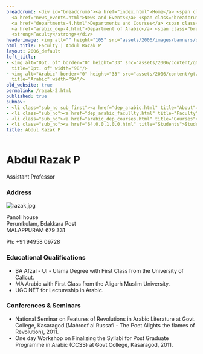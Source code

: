 ```yaml
---
breadcrumb: <div id="breadcrumb"><a href="index.html">Home</a> <span class="breadcrumb_spacer">&gt;</span>
  <a href="news_events.html">News and Events</a> <span class="breadcrumb_spacer">&gt;</span>
  <a href="departments-4.html">Departments and Courses</a> <span class="breadcrumb_spacer">&gt;</span>
  <a href="arabic_dep-4.html">Department of Arabic</a> <span class="breadcrumb_spacer">&gt;</span>
  <strong>Faculty</strong></div>
headerimage: <img alt="" height="105" src="assets/2006/images/banners/departments.jpg" width="472"/>
html_title: Faculty | Abdul Razak P
layout: 2006_default
left_title:
- <img alt="Dpt. of" border="0" height="33" src="assets/2006/content/gt/fcb6421c7c62628408190d4ca84029e5.png"
  title="Dpt. of" width="98"/>
- <img alt="Arabic" border="0" height="33" src="assets/2006/content/gt/83ba9520636a6c88ee0211fdd79d5845.png"
  title="Arabic" width="94"/>
old_website: true
permalink: /razak-2.html
published: true
subnav:
- <li class="sub_no sub_first"><a href="dep_arabic.html" title="About">About</a></li>
- <li class="sub_no"><a href="dep_arabic_facullty.html" title="Faculty">Faculty</a></li>
- <li class="sub_no"><a href="arabic_dep_courses.html" title="Courses">Courses</a></li>
- <li class="sub_no"><a href="64.0.0.1.0.0.html" title="Students">Students</a></li>
title: Abdul Razak P
---
```


# Abdul Razak P

Assistant Professor

### Address

![razak.jpg](assets/2006/content/assets/2006/images/fb1d15efeec808f236d4056c41b62566.jpg)

Panoli house  
Perumkulam, Edakkara Post  
MALAPPURAM 679 331  
  
Ph: +91 94958 09728

### Educational Qualifications

  * BA Afzal - Ul - Ulama Degree with First Class from the University of Calicut.
  * MA Arabic with First Class from the Aligarh Muslim University.
  * UGC NET for Lectureship in Arabic.

### Conferences & Seminars

  * National Seminar on Features of Revolutions in Arabic Literature at Govt. College, Kasaragod (Mahroof al Russafi - The Poet Alights the flames of Revolution), 2011.
  * One day Workshop on Finalizing the Syllabi for Post Graduate Programme in Arabic (CCSS) at Govt College, Kasaragod, 2011.